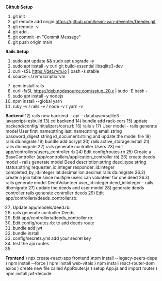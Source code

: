 **Github Setup**
1) git init
2) git remote add origin https://github.com/kevin-van-deventer/Deeder.git
3) git remote -v
4) git add .
5) git commit -m "Commit Message"
6) git push origin main

**Rails Setup**
1) sudo apt update && sudo apt upgrade -y
2) sudo apt install -y curl git build-essential libsqlite3-dev
3) curl -sSL https://get.rvm.io | bash -s stable
4) source ~/.rvm/scripts/rvm
<!-- 5) rvm install ruby
6) rvm use ruby --default -->
7) gem install rails
8) curl -fsSL https://deb.nodesource.com/setup_20.x | sudo -E bash -
9) sudo apt install -y nodejs
10) npm install --global yarn
11) ruby -v / rails -v / node -v / yarn -v

**Backend**
12) rails new backend --api --database=sqlite3 --javascript=esbuild
13) cd backend
14) bundle add rack-cors
15) update backend/config/initializers/cors.rb
16) rails s
17) User model - rails generate model User first_name:string last_name:string email:string password_digest:string id_document:string and update the model file
18) rails db:migrate
19) bundle add bcrypt
20) rails active_storage:install
21) rails db:migrate
22) rails generate controller Users
23) edit app/controllers/users_controller.rb
24) Edit config/routes.rb
25) Create a BaseController (app/controllers/application_controller.rb)
26) create deeds model - rails generate model Deed description:string deed_type:string status:string requester_id:integer responder_id:integer  completed_by_id:integer lat:decimal lon:decimal
rails db:migrate
26.2) create a join table since multiple users can volunteer for one deed
26.3) rails generate model DeedVolunteer user_id:integer deed_id:integer - rails db:migrate
27) update the deeds and user model
28) generate deeds controller rails generate controller deeds
29) Edit app/controllers/deeds_controller.rb:


27) Update app/models/deed.rb:
28) rails generate controller Deeds
29) Edit app/controllers/deeds_controller.rb:
30) Edit config/routes.rb: to add deeds route
31) bundle add jwt
32) bundle install
33) config/secrets.yml add your secret key
34) test the api routes
35) 


**Frontend**
) npx create-react-app frontend
)npm install --legacy-peers-deps
) npm install --force
) npm install web-vitals
) npm install react-router-dom axios
) create new file called AppRouter.js
) setup App.js and import router
) npm install jwt-decode

